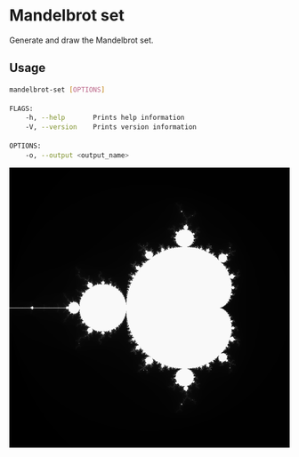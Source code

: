 # Mandelbrot set

Generate and draw the Mandelbrot set.

## Usage

```bash
mandelbrot-set [OPTIONS]

FLAGS:
    -h, --help       Prints help information
    -V, --version    Prints version information

OPTIONS:
    -o, --output <output_name> 
```

![alt text](https://github.com/Wingelote/mandelbrot-set/blob/master/assets/mandelbrot-set.png)